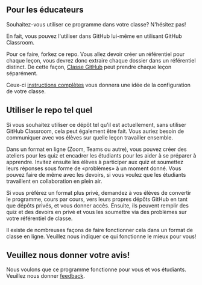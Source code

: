 ## Pour les éducateurs

Souhaitez-vous utiliser ce programme dans votre classe? N'hésitez pas!

En fait, vous pouvez l'utiliser dans GitHub lui-même en utilisant GitHub Classroom.

Pour ce faire, forkez ce repo. Vous allez devoir créer un référentiel pour chaque leçon, vous devrez donc extraire chaque dossier dans un référentiel distinct. De cette façon, [Classe GitHub](https://classroom.github.com/classrooms) peut prendre chaque leçon séparément.

Ceux-ci [instructions complètes](https://github.blog/2020-03-18-set-up-your-digital-classroom-with-github-classroom/) vous donnera une idée de la configuration de votre classe.

## Utiliser le repo tel quel

Si vous souhaitez utiliser ce dépôt tel qu'il est actuellement, sans utiliser GitHub Classroom, cela peut également être fait. Vous auriez besoin de communiquer avec vos élèves sur quelle leçon travailler ensemble.

Dans un format en ligne (Zoom, Teams ou autre), vous pouvez créer des ateliers pour les quiz et encadrer les étudiants pour les aider à se préparer à apprendre. Invitez ensuite les élèves à participer aux quiz et soumettez leurs réponses sous forme de «problèmes» à un moment donné. Vous pouvez faire de même avec les devoirs, si vous voulez que les étudiants travaillent en collaboration en plein air.

Si vous préférez un format plus privé, demandez à vos élèves de convertir le programme, cours par cours, vers leurs propres dépôts GitHub en tant que dépôts privés, et vous donner accès. Ensuite, ils peuvent remplir des quiz et des devoirs en privé et vous les soumettre via des problèmes sur votre référentiel de classe.

Il existe de nombreuses façons de faire fonctionner cela dans un format de classe en ligne. Veuillez nous indiquer ce qui fonctionne le mieux pour vous!

## Veuillez nous donner votre avis!

Nous voulons que ce programme fonctionne pour vous et vos étudiants. Veuillez nous donner [feedback](https://forms.microsoft.com/Pages/ResponsePage.aspx?id=v4j5cvGGr0GRqy180BHbR2humCsRZhxNuI79cm6n0hRUQzRVVU9VVlU5UlFLWTRLWlkyQUxORTg5WS4u).
